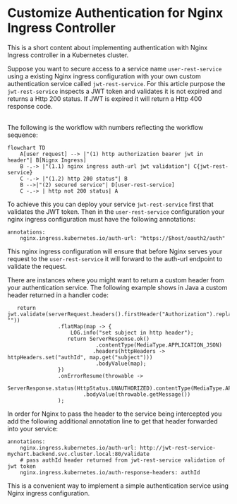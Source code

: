 # Customize Authentication for Nginx Ingress Controller
This is a short content about implementing authentication with Nginx Ingress controller in a Kubernetes cluster.

Suppose you want to secure access to a service name `user-rest-service` using a existing Nginx ingress configuration with your own custom authentication service called `jwt-rest-service`.
For this article purpose the `jwt-rest-service` inspects a JWT token and validates it is not expired and returns a Http 200 status.  If JWT is expired it will return a Http 400 response code.

<br/>
The following is the workflow with numbers reflecting the workflow sequence:

```mermaid
flowchart TD    
    A[user request] --> |"(1) http authorization bearer jwt in header"| B[Nignx Ingress]
    B -.-> |"(1.1) nginx ingress auth-url jwt validation"| C{jwt-rest-service}
    C -.-> |"(1.2) http 200 status"| B
    B -->|"(2) secured service"| D[user-rest-service] 
    C -.-> | http not 200 status| A
``` 

To achieve this you can deploy your service `jwt-rest-service` first that validates the JWT token.  Then in the `user-rest-service` configuration your nginx ingress configuration must have the following annotations:

```
annotations:
    nginx.ingress.kubernetes.io/auth-url: "https://$host/oauth2/auth"
```

This nginx ingress configuration will ensure that before Nginx serves your request to the `user-rest-service` it will forward to the auth-url endpoint to validate the request.

There are instances where you might want to return a custom header from your authentication service.  The following example shows in Java a custom header returned in a handler code:
```
   return jwt.validate(serverRequest.headers().firstHeader("Authorization").replace(bearer, ""))
                .flatMap(map -> {
                    LOG.info("set subject in http header");
                   return ServerResponse.ok()
                            .contentType(MediaType.APPLICATION_JSON)
                           .headers(httpHeaders -> httpHeaders.set("authId", map.get("subject")))
                            .bodyValue(map);
                })
                .onErrorResume(throwable ->
                    ServerResponse.status(HttpStatus.UNAUTHORIZED).contentType(MediaType.APPLICATION_JSON)
                        .bodyValue(throwable.getMessage())
                );
```

In order for Nginx to pass the header to the service being intercepted you add the following additional annotation line to get that header forwarded into your service:

```
annotations:
    nginx.ingress.kubernetes.io/auth-url: http://jwt-rest-service-mychart.backend.svc.cluster.local:80/validate
    # pass authId header returned from jwt-rest-service validation of jwt token
    nginx.ingress.kubernetes.io/auth-response-headers: authId
```

This is a convenient way to implement a simple authentication service using Nginx ingress configuration.  